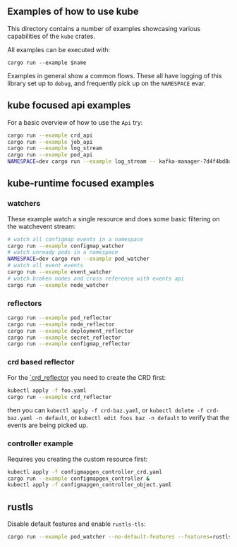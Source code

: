 ## Examples of how to use kube

This directory contains a number of examples showcasing various capabilities of
the `kube` crates.

All examples can be executed with:

```
cargo run --example $name
```

Examples in general show a common flows. These all have logging of this library set up to `debug`, and frequently pick up on the `NAMESPACE` evar.

## kube focused api examples
For a basic overview of how to use the `Api` try:

```sh
cargo run --example crd_api
cargo run --example job_api
cargo run --example log_stream
cargo run --example pod_api
NAMESPACE=dev cargo run --example log_stream -- kafka-manager-7d4f4bd8dc-f6c44
```

## kube-runtime focused examples

### watchers
These example watch a single resource and does some basic filtering on the watchevent stream:

```sh
# watch all configmap events in a namespace
cargo run --example configmap_watcher
# watch unready pods in a namespace
NAMESPACE=dev cargo run --example pod_watcher
# watch all event events
cargo run --example event_watcher
# watch broken nodes and cross reference with events api
cargo run --example node_watcher
```

### reflectors

```sh
cargo run --example pod_reflector
cargo run --example node_reflector
cargo run --example deployment_reflector
cargo run --example secret_reflector
cargo run --example configmap_reflector
```

### crd based reflector
For the [`crd_reflector](crd_reflector.rs) you need to create the CRD first:

```sh
kubectl apply -f foo.yaml
cargo run --example crd_reflector
```

then you can `kubectl apply -f crd-baz.yaml`, or `kubectl delete -f crd-baz.yaml -n default`, or `kubectl edit foos baz -n default` to verify that the events are being picked up.


### controller example
Requires you creating the custom resource first:

```sh
kubectl apply -f configmapgen_controller_crd.yaml
cargo run --example configmapgen_controller &
kubectl apply -f configmapgen_controller_object.yaml
```

## rustls
Disable default features and enable `rustls-tls`:

```sh
cargo run --example pod_watcher --no-default-features --features=rustls-tls
```
